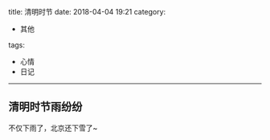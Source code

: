 title: 清明时节
date: 2018-04-04 19:21
category:

- 其他

tags:

- 心情
- 日记

------

## 清明时节雨纷纷
不仅下雨了，北京还下雪了~
